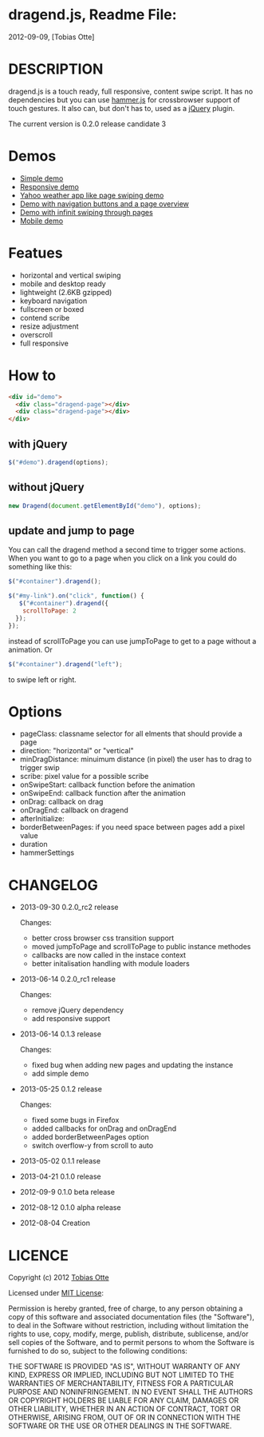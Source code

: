 dragend.js, Readme File:
==============================================================================
2012-09-09, [Tobias Otte]

# DESCRIPTION

dragend.js is a touch ready, full responsive, content swipe script. It has no dependencies but you can use [hammer.js](http://eightmedia.github.com/hammer.js/) for crossbrowser support of touch gestures. It also can, but don't has to, used as a [jQuery](https://github.com/jquery/jquery/) plugin.

The current version is 0.2.0 release candidate 3

# Demos

* [Simple demo](http://stereobit.github.io/dragend/demos/simple/)
* [Responsive demo](http://stereobit.github.io/dragend/demos/responsive/)
* [Yahoo weather app like page swiping demo](http://stereobit.github.io/dragend/demos/yahoo-swipe/)
* [Demo with navigation buttons and a page overview](http://stereobit.github.io/dragend/demos/with-control-elements/)
* [Demo with infinit swiping through pages](http://stereobit.github.io/dragend/demos/infinit/)
* [Mobile demo](http://stereobit.github.io/dragend/demos/mobile/)

# Featues

* horizontal and vertical swiping
* mobile and desktop ready
* lightweight (2.6KB gzipped)
* keyboard navigation
* fullscreen or boxed
* contend scribe
* resize adjustment
* overscroll
* full responsive

# How to

```html
<div id="demo">
  <div class="dragend-page"></div>
  <div class="dragend-page"></div>
</div>
```

## with jQuery
```javascript
$("#demo").dragend(options);
```

## without jQuery
```javascript
new Dragend(document.getElementById("demo"), options);
```

## update and jump to page

You can call the dragend method a second time to trigger some actions. When you want to go to a page when you click on a link you could do something like this:

```javascript
$("#container").dragend();

$("#my-link").on("click", function() {
   $("#container").dragend({
    scrollToPage: 2
  });
});
```

instead of scrollToPage you can use jumpToPage to get to a page without a animation. Or

```javascript
$("#container").dragend("left");
```

to swipe left or right.

# Options
  * pageClass: classname selector for all elments that should provide a page
  * direction: "horizontal" or "vertical"
  * minDragDistance: minuimum distance (in pixel) the user has to drag to trigger swip
  * scribe: pixel value for a possible scribe
  * onSwipeStart: callback function before the animation
  * onSwipeEnd: callback function after the animation
  * onDrag: callback on drag
  * onDragEnd: callback on dragend
  * afterInitialize:
  * borderBetweenPages: if you need space between pages add a pixel value
  * duration
  * hammerSettings

# CHANGELOG

* 2013-09-30
  0.2.0_rc2 release

  Changes:
  - better cross browser css transition support
  - moved jumpToPage and scrollToPage to public instance methodes
  - callbacks are now called in the instace context
  - better initalisation handling with module loaders

* 2013-06-14
  0.2.0_rc1 release

  Changes:
  - remove jQuery dependency
  - add responsive support

* 2013-06-14
  0.1.3 release

  Changes:
  - fixed bug when adding new pages and updating the instance
  - add simple demo

* 2013-05-25
  0.1.2 release

  Changes:
  - fixed some bugs in Firefox
  - added callbacks for onDrag and onDragEnd
  - added borderBetweenPages option
  - switch overflow-y from scroll to auto

* 2013-05-02
  0.1.1 release

* 2013-04-21
  0.1.0 release

* 2012-09-9
  0.1.0 beta release

* 2012-08-12
  0.1.0 alpha release

* 2012-08-04
  Creation

# LICENCE

Copyright (c) 2012 [Tobias Otte](http://stereb.it)

Licensed under [MIT License](http://www.opensource.org/licenses/mit-license.php):

Permission is hereby granted, free of charge, to any person obtaining a copy of this software and associated documentation files (the "Software"), to deal in the Software without restriction, including without limitation the rights to use, copy, modify, merge, publish, distribute, sublicense, and/or sell copies of the Software, and to permit persons to whom the Software is furnished to do so, subject to the following conditions:

THE SOFTWARE IS PROVIDED "AS IS", WITHOUT WARRANTY OF ANY KIND, EXPRESS OR IMPLIED, INCLUDING BUT NOT LIMITED TO THE WARRANTIES OF MERCHANTABILITY, FITNESS FOR A PARTICULAR PURPOSE AND NONINFRINGEMENT. IN NO EVENT SHALL THE AUTHORS OR COPYRIGHT HOLDERS BE LIABLE FOR ANY CLAIM, DAMAGES OR OTHER LIABILITY, WHETHER IN AN ACTION OF CONTRACT, TORT OR OTHERWISE, ARISING FROM, OUT OF OR IN CONNECTION WITH THE SOFTWARE OR THE USE OR OTHER DEALINGS IN THE SOFTWARE.